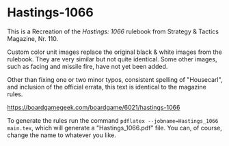 # Hastings-1066
This is a Recreation of the *Hastings: 1066* rulebook from Strategy & Tactics Magazine, Nr. 110.

Custom color unit images replace the original black & white images from the rulebook. They are very similar but not quite identical. Some other images, such as facing and missile fire, have not yet been added.

Other than fixing one or two minor typos, consistent spelling of "Housecarl", and inclusion of the official errata, this text is identical to the magazine rules.

https://boardgamegeek.com/boardgame/6021/hastings-1066

To generate the rules run the command `pdflatex --jobname=Hastings_1066 main.tex`, which will generate a "Hastings_1066.pdf" file. You can, of course, change the name to whatever you like.
